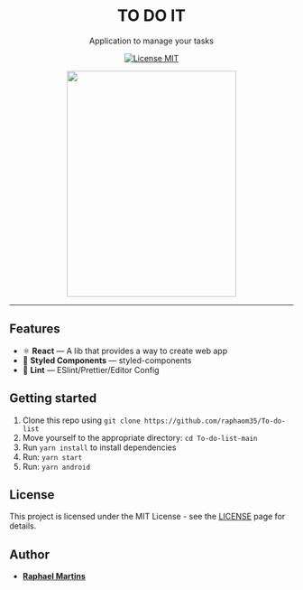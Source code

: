 <h1 align="center">
TO DO IT
</h1>

<p align="center">
Application to manage your tasks
</p>

<p align="center">
  <a href="https://opensource.org/licenses/MIT">
    <img src="https://img.shields.io/badge/License-MIT-blue.svg" alt="License MIT">
  </a>
</p>

<div align="center">
<img src="/todo.gif" width="300" height=400 />

</div>

<hr />

## Features

- ⚛️ **React** — A lib that provides a way to create web app
- 💅 **Styled Components** — styled-components
- 💖 **Lint** — ESlint/Prettier/Editor Config

## Getting started

1. Clone this repo using `git clone https://github.com/raphaom35/To-do-list`
2. Move yourself to the appropriate directory: `cd To-do-list-main`<br />
3. Run `yarn install` to install dependencies<br />
4. Run: `yarn start`
5. Run: `yarn android`

## License

This project is licensed under the MIT License - see the [LICENSE](https://opensource.org/licenses/MIT) page for details.

## Author

- [**Raphael Martins**](https://www.linkedin.com/in/raphaelmartinsdev)
